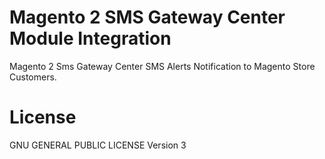 # Magento 2 SMS Gateway Center Module Integration

Magento 2 Sms Gateway Center SMS Alerts Notification to Magento Store Customers.


# License

GNU GENERAL PUBLIC LICENSE Version 3